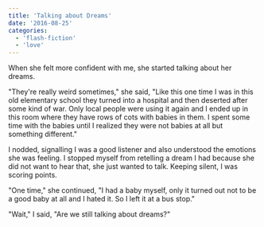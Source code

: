 ```yaml
---
title: 'Talking about Dreams'
date: '2016-08-25'
categories:
  - 'flash-fiction'
  - 'love'
---
```


When she felt more confident with me, she started talking about her dreams.

<!-- truncate -->

"They're really weird sometimes," she said, "Like this one time I was in this
old elementary school they turned into a hospital and then deserted after some
kind of war. Only local people were using it again and I ended up in this room
where they have rows of cots with babies in them. I spent some time with the
babies until I realized they were not babies at all but something different."

I nodded, signalling I was a good listener and also understood the emotions she
was feeling. I stopped myself from retelling a dream I had because she did not
want to hear that, she just wanted to talk. Keeping silent, I was scoring
points.

"One time," she continued, "I had a baby myself, only it turned out not to be a
good baby at all and I hated it. So I left it at a bus stop."

"Wait," I said, "Are we still talking about dreams?"
